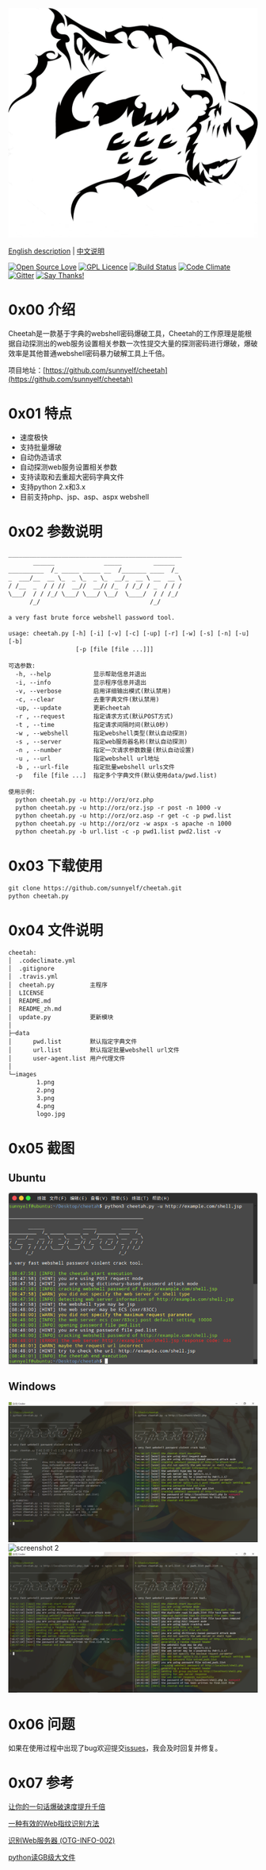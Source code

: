 ![cheetah logo](images/logo.jpg)

[English description](README.md) | [中文说明](README_zh.md)

[![Open Source Love](https://badges.frapsoft.com/os/v2/open-source.svg?v=103)](https://github.com/ellerbrock/open-source-badges/)
[![GPL Licence](https://badges.frapsoft.com/os/gpl/gpl.svg?v=103)](https://opensource.org/licenses/GPL-3.0/) 
[![Build Status](https://travis-ci.org/sunnyelf/cheetah.svg?branch=master)](https://travis-ci.org/sunnyelf/cheetah)
[![Code Climate](https://codeclimate.com/github/sunnyelf/cheetah/badges/gpa.svg)](https://codeclimate.com/github/sunnyelf/cheetah)
[![Gitter](https://badges.gitter.im/Join%20Chat.svg)](https://gitter.im/cheetah-community/)
[![Say Thanks!](https://img.shields.io/badge/Say%20Thanks-!-1EAEDB.svg)](https://saythanks.io/to/sunnyelf)

# 0x00 介绍 #
Cheetah是一款基于字典的webshell密码爆破工具，Cheetah的工作原理是能根据自动探测出的web服务设置相关参数一次性提交大量的探测密码进行爆破，爆破效率是其他普通webshell密码暴力破解工具上千倍。

项目地址：[https://github.com/sunnyelf/cheetah](https://github.com/sunnyelf/cheetah)

# 0x01 特点 #

- 速度极快
- 支持批量爆破
- 自动伪造请求
- 自动探测web服务设置相关参数
- 支持读取和去重超大密码字典文件
- 支持python 2.x和3.x
- 目前支持php、jsp、asp、aspx webshell

# 0x02 参数说明 #


	_________________________________________________
	       ______              _____         ______
	__________  /_ _____ _____ __  /_______ ____  /_
	_  ___/__  __ \_  _ \_  _ \_  __/_  __ \ __  __ \
	/ /__  _  / / //  __//  __// /_  / /_/ / _  / / /
	\___/  / / /_/ \___/ \___/ \__/  \____/  / / /_/
	      /_/                               /_/
	
	a very fast brute force webshell password tool.
	
	usage: cheetah.py [-h] [-i] [-v] [-c] [-up] [-r] [-w] [-s] [-n] [-u] [-b]
	                   [-p [file [file ...]]]
	
	可选参数:
	  -h, --help            显示帮助信息并退出
	  -i, --info            显示程序信息并退出
	  -v, --verbose         启用详细输出模式(默认禁用)
	  -c, --clear           去重字典文件(默认禁用)
	  -up, --update         更新cheetah
	  -r , --request        指定请求方式(默认POST方式)
	  -t , --time           指定请求间隔时间(默认0秒)
	  -w , --webshell       指定webshell类型(默认自动探测)
	  -s , --server         指定web服务器名称(默认自动探测)
	  -n , --number         指定一次请求参数数量(默认自动设置)
	  -u , --url            指定webshell url地址
	  -b , --url-file       指定批量webshell urls文件
	  -p   file [file ...]  指定多个字典文件(默认使用data/pwd.list)
	
	使用示例:
	  python cheetah.py -u http://orz/orz.php
	  python cheetah.py -u http://orz/orz.jsp -r post -n 1000 -v
	  python cheetah.py -u http://orz/orz.asp -r get -c -p pwd.list
	  python cheetah.py -u http://orz/orz -w aspx -s apache -n 1000
	  python cheetah.py -b url.list -c -p pwd1.list pwd2.list -v

# 0x03 下载使用 #

	git clone https://github.com/sunnyelf/cheetah.git
	python cheetah.py 

# 0x04 文件说明 #

	cheetah:
	│  .codeclimate.yml
	│  .gitignore
	│  .travis.yml
	│  cheetah.py          主程序
	│  LICENSE
	│  README.md
	│  README_zh.md
	│  update.py           更新模块
	│
	├─data
	│      pwd.list        默认指定字典文件
	│      url.list        默认指定批量webshell url文件
	│      user-agent.list 用户代理文件
	│
	└─images
	        1.png
	        2.png
	        3.png
	        4.png
	        logo.jpg

# 0x05 截图 #

## Ubuntu
![screenshot 4](images/4.png)

## Windows
![screenshot 1](images/1.png)
![screenshot 2](iamges/2.png)
![screenshot 3](images/3.png)

# 0x06 问题 #

如果在使用过程中出现了bug欢迎提交[issues](https://github.com/sunnyelf/cheetah/issues)，我会及时回复并修复。

# 0x07 参考 #

[让你的一句话爆破速度提升千倍](https://www.t00ls.net/articles-36985.html)

[一种有效的Web指纹识别方法](http://journal.ucas.ac.cn/CN/abstract/abstract12402.shtml)

[识别Web服务器 (OTG-INFO-002)](https://kennel209.gitbooks.io/owasp-testing-guide-v4/content/zh/web_application_security_testing/fingerprint_web_server_otg-info-002.html)

[python读GB级大文件](https://github.com/Shuang0420/Shuang0420.github.io/wiki/python%E8%AF%BBGB%E7%BA%A7%E5%A4%A7%E6%96%87%E4%BB%B6)
